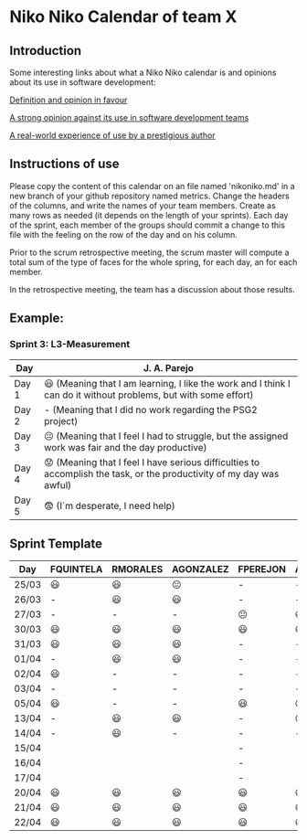 # Niko Niko Calendar of team X
## Introduction
Some interesting links about what a Niko Niko calendar is and opinions about its use in software development:

[Definition and opinion in favour](https://blog.teammood.com/2018/07/24/evaluating-your-teams-health-with-the-niko-niko-calendar.html?utm_source=google&utm_medium=cpc&utm_campaign=blog-niko-niko&utm_content=niko-niko&utm_term=niko%20niko%20calendar&gclid=Cj0KCQjwsYb0BRCOARIsAHbLPhGYfc7zpSwEDx8KE3VjlsTyy1M1F8O8lxyOPWQTpjf71RjXeD5rgWsaAmEhEALw_wcB)

[A strong opinion against its use in software development teams](https://www.tinypulse.com/blog/sk-niko-niko-calendar-workplace-morale)

[A real-world experience of use by a prestigious author](https://www.javiergarzas.com/2015/05/calendarios-niko-niko.html)
## Instructions of use
Please copy the content of this calendar on an file named 'nikoniko.md' in a new branch of your github repository named metrics.
Change the headers of the columns, and write the names of your team members.
Create as many rows as needed (it depends on the length of your sprints).
Each day of the sprint, each member of the groups should commit a change to this file with the feeling on the row of the day and on his column. 

Prior to the scrum retrospective meeting, the scrum master will compute a total sum of the type of faces for the whole spring, for each day, an for each member.

In the retrospective meeting, the team has a discussion about those results.

## Example:

### Sprint 3: L3-Measurement 

| Day           | J. A. Parejo  |
| ------------- | ------------- |
| Day 1         |    :smiley: (Meaning that I am learning, I like the work and I think I can do it without problems, but with some effort) |
| Day 2         |    - (Meaning that I did no work regarding the PSG2 project)           |
| Day 3         |    :neutral_face:  (Meaning that I feel I had to struggle, but the assigned work was fair and the day productive)          |:fearful:
| Day 4         |    :worried: (Meaning that I feel I have serious difficulties to accomplish the task, or the productivity of my day was awful)           |
| Day 5         |    :fearful:   (I´m desperate, I need help)        |


## Sprint Template

| Day           | FQUINTELA     | RMORALES       | AGONZALEZ      | FPEREJON       | AAGUILAR       | 
| ------------- | ------------- | -------------  | -------------  | -------------  | -------------  |
| 25/03         |:smiley:       |:smiley:        |:neutral_face:  |-               |-               |
| 26/03         |-              |:smiley:        |:smiley:        |-               |-               |
| 27/03         |-              |-               |-               |:neutral_face:  |:smiley:        |
| 30/03         |:smiley:       |:smiley:        |:smiley:        |:smiley:        |:smiley:        |
| 31/03         |:smiley:       |:smiley:        |:smiley:        |-               |-               |
| 01/04         |-              |:smiley:        |:smiley:        |-               |-               |
| 02/04         |:smiley:       |-               |-               |-               |-               |
| 03/04         |-              |-               |-               |-               |-               |
| 05/04         |:smiley:       |-               |-               |:smiley:        |:neutral_face:  |
| 13/04         |-              |:smiley:        |:smiley:        |-               |:neutral_face:  |
| 14/04         |-              |:smiley:        |-               |-               |-               |
| 15/04         |               |                |                |-               |                |
| 16/04         |               |                |                |-               |                |
| 17/04         |               |                |                |-               |                |
| 20/04         |:smiley:       |:smiley:        |:smiley:        |:smiley:        |:smiley:        |
| 21/04         |:smiley:       |:smiley:        |:smiley:        |:smiley:        |:smiley:        |
| 22/04         |:smiley:       |:smiley:        |:smiley:        |:smiley:        |:smiley:        |

